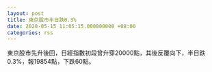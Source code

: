 ```yaml
---
layout: post
title: 東京股市半日跌0.3%
date: 2020-05-15 11:05:15.000000000 +08:00
categories: rss
---
```


東京股市先升後回，日經指數初段曾升穿20000點，其後反覆向下，半日跌0.3%，報19854點，下跌60點。
